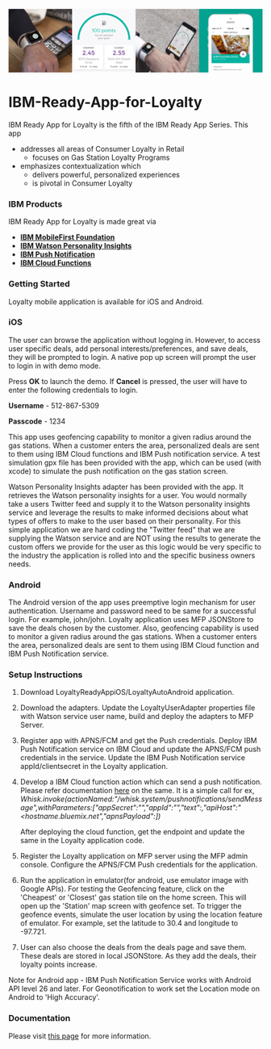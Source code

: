 ![](README_assets/banner.png)
# IBM-Ready-App-for-Loyalty

IBM Ready App for Loyalty is the fifth of the IBM Ready App Series. This app

* addresses all areas of Consumer Loyalty in Retail
  * focuses on Gas Station Loyalty Programs
* emphasizes contextualization which
  * delivers powerful, personalized experiences
  * is pivotal in Consumer Loyalty

### IBM Products

IBM Ready App for Loyalty is made great via

* [**IBM MobileFirst Foundation**](http://www-03.ibm.com/software/products/en/mobilefirstplatform)
* [**IBM Watson Personality Insights**](http://www.ibm.com/smarterplanet/us/en/ibmwatson/developercloud/personality-insights.html)
* [**IBM Push Notification**](https://www.ibm.com/cloud/push-notifications)
* [**IBM Cloud Functions**](https://console.bluemix.net/openwhisk/)

  

### Getting Started

Loyalty mobile application is available for iOS and Android.

### iOS 

The user can browse the application without logging in. However, to access user specific deals, add personal interests/preferences, and save deals, they will be prompted to login. A native pop up screen will prompt the user to login in with demo mode.

Press **OK** to launch the demo. If **Cancel** is pressed, the user will have to enter the following credentials to login.

**Username** -  512-867-5309

**Passcode** -  1234     

This app uses geofencing capability to monitor a given radius around the gas stations. When a customer enters the area, personalized deals are sent to them using IBM Cloud functions and IBM Push notification service.
A test simulation gpx file has been provided with the app, which can be used (with xcode) to simulate the push notification on the gas station screen.

Watson Personality Insights adapter has been provided with the app. It retrieves the Watson personality insights for a user. You would normally take a users Twitter feed and supply it to the Watson personality insights service and leverage the results to make informed decisions about what types of offers to make to the user based on their personality. For this simple application we are hard coding the "Twitter feed" that we are supplying the Watson service and are NOT using the results to generate the custom offers we provide for the user as this logic would be very specific to the industry the application is rolled into and the specific business owners needs.



### Android

The Android version of the app uses preemptive login mechanism for user authentication. Username and password need to be same for a successful login. For example, john/john. Loyalty application uses MFP JSONStore to save the deals chosen by the customer. Also,  geofencing capability is used to monitor a given radius around the gas stations. When a customer enters the area, personalized deals are sent to them using IBM Cloud function and IBM Push Notification service. 

### Setup Instructions

1. Download LoyaltyReadyAppiOS/LoyaltyAutoAndroid application.

2. Download the adapters. Update the LoyaltyUserAdapter properties file with Watson service user name, build and deploy the adapters to MFP Server.

3. Register app with APNS/FCM and get the Push credentials. Deploy IBM Push Notification service on IBM Cloud and update the APNS/FCM push credentials in the service. Update the IBM Push Notification service appId/clientsecret in the Loyalty application.


4. Develop a IBM Cloud function action which can send a push notification. Please refer documentation [here](https://console.bluemix.net/docs/openwhisk/mobile_push_actions.html#openwhisk_catalog_pushnotifications) on the same. It is a simple call for ex,  
*Whisk.invoke(actionNamed:"/whisk.system/pushnotifications/sendMessage",withParameters:["appSecret":"<IBM Push service-appsecret>","appId":"<IBM Push service-appId>","text":<message>,"apiHost":"<hostname.bluemix.net","apnsPayload":<message>])*
	
	After deploying the cloud function, get the endpoint and update the same in the Loyalty application code.  

5.	Register the Loyalty application on MFP server using the MFP admin console. Configure the APNS/FCM Push credentials for the application.

6. Run the application in emulator(for android, use emulator image with Google APIs). For testing the Geofencing feature, click on the 'Cheapest' or 'Closest' gas station tile on the home screen. This will open up the 'Station' map screen with geofence set. To trigger the geofence events, simulate the user location by using the location feature of emulator. For example, set the latitude to 30.4 and longitude to -97.721.	

6.	User can also choose the deals from the deals page and save them. These deals are stored in local JSONStore. As they add the deals, their loyalty points increase.

Note for Android app - IBM Push Notification Service works with Android API level 26 and later. For Geonotification to work set the Location mode on Android to 'High Accuracy'.


### Documentation
Please visit [this page](https://console.bluemix.net/docs/services/mobile/ms-readyapps-overview.html#readyapps-overview) for more information.

